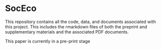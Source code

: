 # SocEco

This repository contains all the code, data, and documents associated with this project. This includes the rmarkdown files of both the preprint and supplementary materials and the associated PDF documents.

This paper is currently in a pre-print stage
